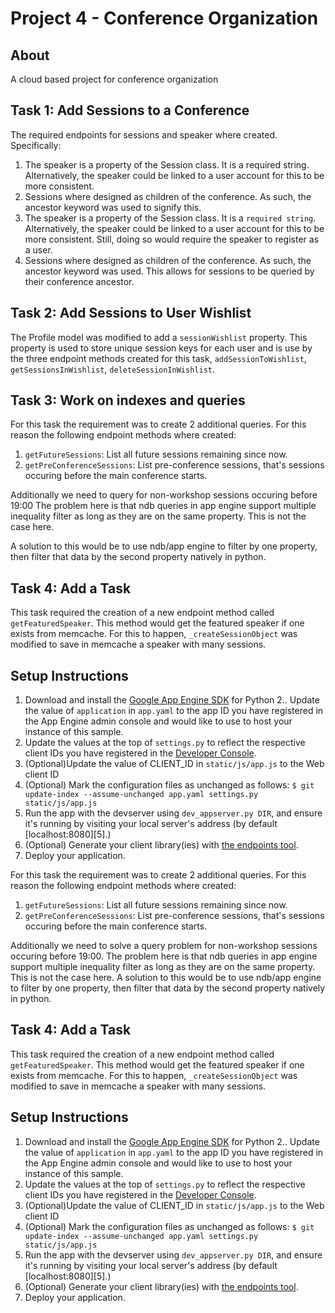# Project 4 - Conference Organization
## About
A cloud based project for conference organization

## Task 1: Add Sessions to a Conference
The required endpoints for sessions and speaker where created. Specifically:
1. The speaker is a property of the Session class. It is a required string.
Alternatively, the speaker could be linked to a user account for this to be
more consistent.
2. Sessions where designed as children of the conference. As such, the ancestor
keyword was used to signify this.
1. The speaker is a property of the Session class. It is a `required string`.
Alternatively, the speaker could be linked to a user account for this to be
more consistent. Still, doing so would require the speaker to register as a
user.
2. Sessions where designed as children of the conference. As such, the ancestor
keyword was used. This allows for sessions to be queried by
their conference ancestor.

## Task 2: Add Sessions to User Wishlist
The Profile model was modified to add a `sessionWishlist` property. This
property is used to store unique session keys for each user and is use by the
three endpoint methods created for this task, `addSessionToWishlist`,
`getSessionsInWishlist`, `deleteSessionInWishlist`.

## Task 3: Work on indexes and queries
For this task the requirement was to create 2 additional queries. For this
reason the following endpoint methods where created:
1. `getFutureSessions`: List all future sessions remaining since now.
2. `getPreConferenceSessions`: List pre-conference sessions, that's sessions
occuring before the main conference starts.

Additionally we need to query for non-workshop sessions occuring before 19:00
The problem here is that ndb queries in app engine support multiple inequality
filter as long as they are on the same property. This is not the case here.

A solution to this would be to use ndb/app engine to filter by one property,
then filter that data by the second property natively in python.

## Task 4: Add a Task
This task required the creation of a new endpoint method called
`getFeaturedSpeaker`. This method would get the featured speaker if one exists
from memcache. For this to happen, `_createSessionObject` was modified to save
in memcache a speaker with many sessions.

## Setup Instructions
1. Download and install the [Google App Engine SDK][1] for Python
2.. Update the value of `application` in `app.yaml` to the app ID you
   have registered in the App Engine admin console and would like to use to host
   your instance of this sample.
3. Update the values at the top of `settings.py` to
   reflect the respective client IDs you have registered in the
   [Developer Console][2].
4. (Optional)Update the value of CLIENT_ID in `static/js/app.js` to the Web client ID
5. (Optional) Mark the configuration files as unchanged as follows:
   `$ git update-index --assume-unchanged app.yaml settings.py static/js/app.js`
6. Run the app with the devserver using `dev_appserver.py DIR`, and ensure it's running by visiting your local server's address (by default [localhost:8080][5].)
7. (Optional) Generate your client library(ies) with [the endpoints tool][3].
8. Deploy your application.

[1]: https://cloud.google.com/appengine/downloads
[2]: https://console.developers.google.com/
[3]: https://developers.google.com/appengine/docs/python/endpoints/endpoints_tool


For this task the requirement was to create 2 additional queries. For this
reason the following endpoint methods where created:
1. `getFutureSessions`: List all future sessions remaining since now.
2. `getPreConferenceSessions`: List pre-conference sessions, that's sessions
occuring before the main conference starts.

Additionally we need to solve a query problem for non-workshop sessions
occuring before 19:00. The problem here is that ndb queries in app engine
support multiple inequality filter as long as they are on the same property.
This is not the case here.
A solution to this would be to use ndb/app engine to filter by one property,
then filter that data by the second property natively in python.

## Task 4: Add a Task
This task required the creation of a new endpoint method called
`getFeaturedSpeaker`. This method would get the featured speaker if one exists
from memcache. For this to happen, `_createSessionObject` was modified to save
in memcache a speaker with many sessions.

## Setup Instructions
1. Download and install the [Google App Engine SDK][1] for Python
2.. Update the value of `application` in `app.yaml` to the app ID you
   have registered in the App Engine admin console and would like to use to host
   your instance of this sample.
3. Update the values at the top of `settings.py` to
   reflect the respective client IDs you have registered in the
   [Developer Console][2].
4. (Optional)Update the value of CLIENT_ID in `static/js/app.js` to the Web client ID
5. (Optional) Mark the configuration files as unchanged as follows:
   `$ git update-index --assume-unchanged app.yaml settings.py static/js/app.js`
6. Run the app with the devserver using `dev_appserver.py DIR`, and ensure it's running by visiting your local server's address (by default [localhost:8080][5].)
7. (Optional) Generate your client library(ies) with [the endpoints tool][3].
8. Deploy your application.

[1]: https://cloud.google.com/appengine/downloads
[2]: https://console.developers.google.com/
[3]: https://developers.google.com/appengine/docs/python/endpoints/endpoints_tool

